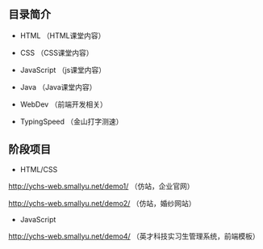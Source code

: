 
## 目录简介

- HTML （HTML课堂内容）

- CSS （CSS课堂内容）

- JavaScript （js课堂内容）

- Java （Java课堂内容）

- WebDev （前端开发相关）

- TypingSpeed （金山打字测速）

## 阶段项目

- HTML/CSS

http://ychs-web.smallyu.net/demo1/  （仿站，企业官网）

http://ychs-web.smallyu.net/demo2/  （仿站，婚纱网站）


- JavaScript

http://ychs-web.smallyu.net/demo4/  （英才科技实习生管理系统，前端模板）
